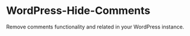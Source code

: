 WordPress-Hide-Comments
=======================

Remove comments functionality and related in your WordPress instance.